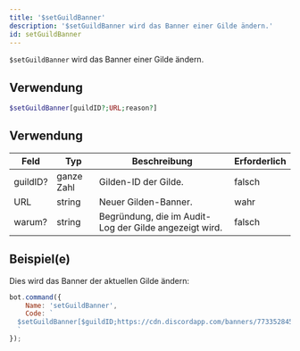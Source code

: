 ```yaml
---
title: '$setGuildBanner'
description: '$setGuildBanner wird das Banner einer Gilde ändern.'
id: setGuildBanner
---
```


`$setGuildBanner` wird das Banner einer Gilde ändern.

## Verwendung

```php
$setGuildBanner[guildID?;URL;reason?]
```

## Verwendung

| Feld     | Typ        | Beschreibung                                           | Erforderlich |
| -------- | ---------- | ------------------------------------------------------ | ------------ |
| guildID? | ganze Zahl | Gilden-ID der Gilde.                                   | falsch       |
| URL      | string     | Neuer Gilden-Banner.                                   | wahr         |
| warum?   | string     | Begründung, die im Audit-Log der Gilde angezeigt wird. | falsch       |

## Beispiel(e)

Dies wird das Banner der aktuellen Gilde ändern:

```javascript
bot.command({
    Name: 'setGuildBanner',
    Code: `
  $setGuildBanner[$guildID;https://cdn.discordapp.com/banners/773352845738115102/b2b27d0915a838e8b4f68b180d1901ad.webp;Example!]
  `
});
```
